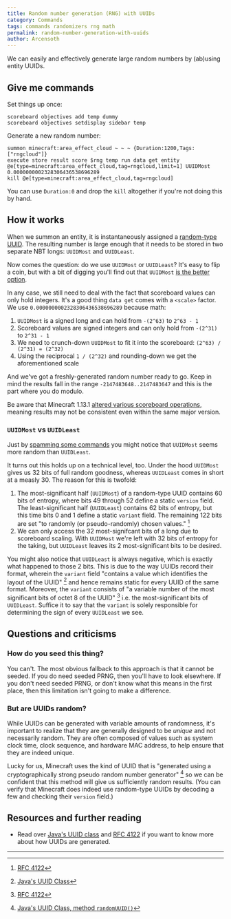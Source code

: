 ```yaml
---
title: Random number generation (RNG) with UUIDs
category: Commands
tags: commands randomizers rng math
permalink: random-number-generation-with-uuids
author: Arcensoth
---
```


We can easily and effectively generate large random numbers by (ab)using entity UUIDs.

## Give me commands
Set things up once:
```
scoreboard objectives add temp dummy
scoreboard objectives setdisplay sidebar temp
```

Generate a new random number:
```
summon minecraft:area_effect_cloud ~ ~ ~ {Duration:1200,Tags:["rngcloud"]}
execute store result score $rng temp run data get entity @e[type=minecraft:area_effect_cloud,tag=rngcloud,limit=1] UUIDMost 0.0000000002328306436538696289
kill @e[type=minecraft:area_effect_cloud,tag=rngcloud]
```

You can use `Duration:0` and drop the `kill` altogether if you're not doing this by hand.

## How it works
When we summon an entity, it is instantaneously assigned a [random-type UUID](#but-are-uuids-random). The resulting number is large enough that it needs to be stored in two separate NBT longs: `UUIDMost` and `UUIDLeast`.

Now comes the question: do we use `UUIDMost` or `UUIDLeast`? It's easy to flip a coin, but with a bit of digging you'll find out that `UUIDMost` [is the better option](#uuidmost-vs-uuidleast).

In any case, we still need to deal with the fact that scoreboard values can only hold integers. It's a good thing `data get` comes with a `<scale>` factor. We use `0.0000000002328306436538696289` because math:

1. `UUIDMost` is a signed long and can hold from `-(2^63)` to `2^63 - 1`
2. Scoreboard values are signed integers and can only hold from `-(2^31)` to `2^31 - 1`
3. We need to crunch-down `UUIDMost` to fit it into the scoreboard: `(2^63) / (2^31) = (2^32)`
4. Using the reciprocal `1 / (2^32)` and rounding-down we get the aforementioned scale

And we've got a freshly-generated random number ready to go. Keep in mind the results fall in the range `-2147483648..2147483647` and this is the part where you do modulo.

Be aware that Minecraft 1.13.1 [altered various scoreboard operations](https://bugs.mojang.com/browse/MC-135431), meaning results may not be consistent even within the same major version.

### `UUIDMost` vs `UUIDLeast`
Just by [spamming some commands](https://i.imgur.com/iuzMGJQ.png) you might notice that `UUIDMost` seems more random than `UUIDLeast`.

It turns out this holds up on a technical level, too. Under the hood `UUIDMost` gives us 32 bits of full random goodness, whereas `UUIDLeast` comes in short at a measly 30. The reason for this is twofold:

1. The most-significant half (`UUIDMost`) of a random-type UUID contains 60 bits of entropy, where bits 49 through 52 define a static `version` field. The least-significant half (`UUIDLeast`) contains 62 bits of entropy, but this time bits 0 and 1 define a static `variant` field. The remaining 122 bits are set "to randomly (or pseudo-randomly) chosen values." [^3]
2. We can only access the 32 most-signifcant bits of a long due to scoreboard scaling. With `UUIDMost` we're left with 32 bits of entropy for the taking, but `UUIDLeast` leaves its 2 most-significant bits to be desired.

You might also notice that `UUIDLeast` is always negative, which is exactly what happened to those 2 bits. This is due to the way UUIDs record their format, wherein the `variant` field "contains a value which identifies the layout of the UUID" [^1] and hence remains static for every UUID of the same format. Moreover, the `variant` consists of "a variable number of the most significant bits of octet 8 of the UUID" [^3] i.e. the most-significant bits of `UUIDLeast`. Suffice it to say that the `variant` is solely responsible for determining the sign of every `UUIDLeast` we see.

## Questions and criticisms
### How do you seed this thing?
You can't. The most obvious fallback to this approach is that it cannot be seeded. If you do need seeded PRNG, then you'll have to look elsewhere. If you don't need seeded PRNG, or don't know what this means in the first place, then this limitation isn't going to make a difference.

### But are UUIDs random?
While UUIDs can be generated with variable amounts of randomness, it's important to realize that they are generally designed to be *unique* and not necessarily random. They are often composed of values such as system clock time, clock sequence, and hardware MAC address, to help ensure that they are indeed unique.

Lucky for us, Minecraft uses the kind of UUID that is "generated using a cryptographically strong pseudo random number generator" [^2] so we can be confident that this method will give us sufficiently random results. (You can verify that Minecraft does indeed use random-type UUIDs by decoding a few and checking their `version` field.)

## Resources and further reading
- Read over [Java's UUID class](https://docs.oracle.com/javase/7/docs/api/java/util/UUID.html) and [RFC 4122](http://www.ietf.org/rfc/rfc4122.txt) if you want to know more about how UUIDs are generated.

---

[^1]: [Java's UUID Class](https://docs.oracle.com/javase/7/docs/api/java/util/UUID.html)
[^2]: [Java's UUID Class, method `randomUUID()`](https://docs.oracle.com/javase/7/docs/api/java/util/UUID.html#randomUUID())
[^3]: [RFC 4122](http://www.ietf.org/rfc/rfc4122.txt)
